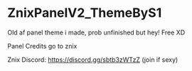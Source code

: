 # ZnixPanelV2_ThemeByS1
 Old af panel theme i made, prob unfinished but hey! Free XD

Panel Credits go to znix 

Znix Discord: https://discord.gg/sbtb3zWTzZ (join if sexy)